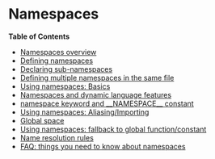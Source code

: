 Namespaces
==========

**Table of Contents**

-   [Namespaces overview](/language/namespaces/rationale.html)
-   [Defining namespaces](/language/namespaces/definition.html)
-   [Declaring sub-namespaces](/language/namespaces/nested.html)
-   [Defining multiple namespaces in the same
    file](/language/namespaces/definitionmultiple.html)
-   [Using namespaces: Basics](/language/namespaces/basics.html)
-   [Namespaces and dynamic language
    features](/language/namespaces/dynamic.html)
-   [namespace keyword and \_\_NAMESPACE\_\_
    constant](/language/namespaces/nsconstants.html)
-   [Using namespaces:
    Aliasing/Importing](/language/namespaces/importing.html)
-   [Global space](/language/namespaces/global.html)
-   [Using namespaces: fallback to global
    function/constant](/language/namespaces/fallback.html)
-   [Name resolution rules](/language/namespaces/rules.html)
-   [FAQ: things you need to know about
    namespaces](/language/namespaces/faq.html)
